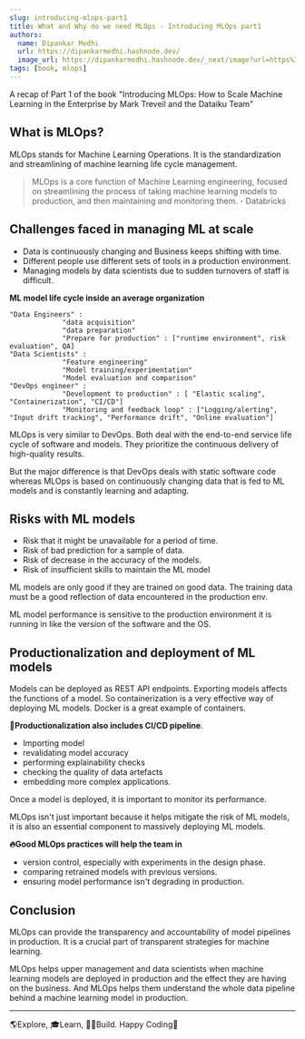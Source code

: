 ```yaml
---
slug: introducing-mlops-part1
title: What and Why do we need MLOps - Introducing MLOps part1
authors:
  name: Dipankar Medhi
  url: https://dipankarmedhi.hashnode.dev/
  image_url: https://dipankarmedhi.hashnode.dev/_next/image?url=https%3A%2F%2Fcdn.hashnode.com%2Fres%2Fhashnode%2Fimage%2Fupload%2Fv1646916330496%2FzzirE-6-6.png%3Fw%3D256%26h%3D256%26fit%3Dcrop%26crop%3Dentropy%26auto%3Dcompress%2Cformat%26format%3Dwebp&w=256&q=75
tags: [book, mlops]
---
```



A recap of Part 1 of the book "Introducing MLOps: How to Scale Machine Learning in the Enterprise by Mark Treveil and the Dataiku Team"


## What is MLOps?

MLOps stands for Machine Learning Operations. It is the standardization and streamlining of machine learning life cycle management.

<!--truncate-->


> MLOps is a core function of Machine Learning engineering, focused on streamlining the process of taking machine learning models to production, and then maintaining and monitoring them. - Databricks

## Challenges faced in managing ML at scale

-   Data is continuously changing and Business keeps shifting with time.
-   Different people use different sets of tools in a production environment.
-   Managing models by data scientists due to sudden turnovers of staff is difficult.

**ML model life cycle inside an average organization**


```
"Data Engineers" : 
             "data acquisition"
             "data preparation" 
             "Prepare for production" : ["runtime environment", risk evaluation", QA]
"Data Scientists" : 
             "Feature engineering"
             "Model training/experimentation"
             "Model evaluation and comparison"
"DevOps engineer" : 
             "Development to production" : [ "Elastic scaling", "Containerization", "CI/CD"]
             "Monitoring and feedback loop" : ["Logging/alerting", "Input drift tracking", "Performance drift", "Online evaluation"]

```

MLOps is very similar to DevOps. Both deal with the end-to-end service life cycle of software and models. They prioritize the continuous delivery of high-quality results.

But the major difference is that DevOps deals with static software code whereas MLOps is based on continuously changing data that is fed to ML models and is constantly learning and adapting.

## Risks with ML models

-   Risk that it might be unavailable for a period of time.
-   Risk of bad prediction for a sample of data.
-   Risk of decrease in the accuracy of the models.
-   Risk of insufficient skills to maintain the ML model

ML models are only good if they are trained on good data. The training data must be a good reflection of data encountered in the production env.

ML model performance is sensitive to the production environment it is running in like the version of the software and the OS.

## Productionalization and deployment of ML models

Models can be deployed as REST API endpoints. Exporting models affects the functions of a model. So containerization is a very effective way of deploying ML models. Docker is a great example of containers.

**🚀Productionalization also includes CI/CD pipeline**.

-   Importing model
-   revalidating model accuracy
-   performing explainability checks
-   checking the quality of data artefacts
-   embedding more complex applications.

Once a model is deployed, it is important to monitor its performance.

MLOps isn't just important because it helps mitigate the risk of ML models, it is also an essential component to massively deploying ML models.

**🔥Good MLOps practices will help the team in**

-   version control, especially with experiments in the design phase.
-   comparing retrained models with previous versions.
-   ensuring model performance isn't degrading in production.

## Conclusion

MLOps can provide the transparency and accountability of model pipelines in production. It is a crucial part of transparent strategies for machine learning.

MLOps helps upper management and data scientists when machine learning models are deployed in production and the effect they are having on the business. And MLOps helps them understand the whole data pipeline behind a machine learning model in production.

----------

🌎Explore, 🎓Learn, 👷‍♂️Build. Happy Coding💛